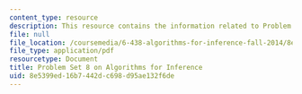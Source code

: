 ```yaml
---
content_type: resource
description: This resource contains the information related to Problem Set 8.
file: null
file_location: /coursemedia/6-438-algorithms-for-inference-fall-2014/8e5399ed16b7442dc698d95ae132f6de_MIT6_438F14_ps8.pdf
file_type: application/pdf
resourcetype: Document
title: Problem Set 8 on Algorithms for Inference
uid: 8e5399ed-16b7-442d-c698-d95ae132f6de
---
```


